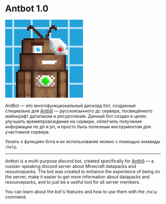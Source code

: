 # Antbot 1.0
![](assets/antbot.png)

AntBot — это многофункциональный дискорд бот, созданный специально для [Anthill](https://discord.gg/anthill-914772142300749854) — русскоязычного дс сервера, посвящённого майнкрафт датапакам и ресурспакам. Данный бот создан в целях улучшить времяпровождение на сервере, облегчить получение информации по дп и рп, и просто быть полезным инструментом для участников сервера.

Узнать о функциях бота и их использование можно с помощью команды `/help`.

---
Antbot is a multi-purpose discord bot, created specifically for [Anthill](https://discord.gg/anthill-914772142300749854) — a russian-speaking discord server about Minecraft datapacks and resourcepacks. The bot was created to enhance the experience of being on the server, make it easier to get more information about datapacks and resourcepacks, and to just be a useful tool for all server members.

You can learn about the bot's features and how to use them with the `/help` command.